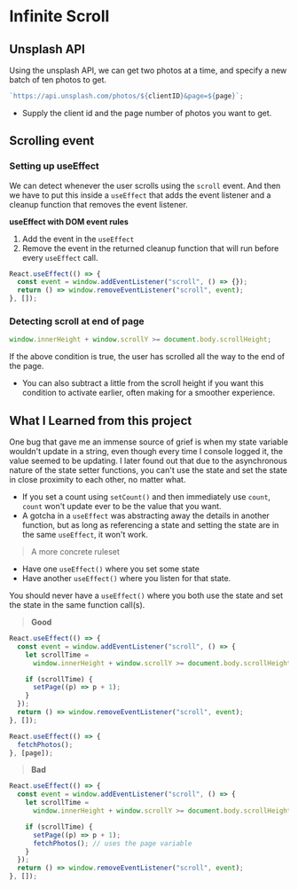 # Infinite Scroll

## Unsplash API

Using the unsplash API, we can get two photos at a time, and specify a new batch of ten photos to get.

```javascript
`https://api.unsplash.com/photos/${clientID}&page=${page}`;
```

- Supply the client id and the page number of photos you want to get.

## Scrolling event

### Setting up useEffect

We can detect whenever the user scrolls using the `scroll` event. And then we have to put this inside a `useEffect` that adds the event listener and a cleanup function that removes the event listener.

**useEffect with DOM event rules**

1. Add the event in the `useEffect`
2. Remove the event in the returned cleanup function that will run before every `useEffect` call.

```javascript
React.useEffect(() => {
  const event = window.addEventListener("scroll", () => {});
  return () => window.removeEventListener("scroll", event);
}, []);
```

### Detecting scroll at end of page

```javascript
window.innerHeight + window.scrollY >= document.body.scrollHeight;
```

If the above condition is true, the user has scrolled all the way to the end of the page.

- You can also subtract a little from the scroll height if you want this condition to activate earlier, often making for a smoother experience.

## What I Learned from this project

One bug that gave me an immense source of grief is when my state variable wouldn't update in a string, even though every time I console logged it, the value seemed to be updating. I later found out that due to the asynchronous nature of the state setter functions, you can't use the state and set the state in close proximity to each other, no matter what.

- If you set a count using `setCount()` and then immediately use `count`, `count` won't update ever to be the value that you want.
- A gotcha in a `useEffect` was abstracting away the details in another function, but as long as referencing a state and setting the state are in the same `useEffect`, it won't work.

> A more concrete ruleset

- Have one `useEffect()` where you set some state
- Have another `useEffect()` where you listen for that state.

You should never have a `useEffect()` where you both use the state and set the state in the same function call(s).

> **Good**

```javascript
React.useEffect(() => {
  const event = window.addEventListener("scroll", () => {
    let scrollTime =
      window.innerHeight + window.scrollY >= document.body.scrollHeight - 50;

    if (scrollTime) {
      setPage((p) => p + 1);
    }
  });
  return () => window.removeEventListener("scroll", event);
}, []);

React.useEffect(() => {
  fetchPhotos();
}, [page]);
```

> **Bad**

```javascript
React.useEffect(() => {
  const event = window.addEventListener("scroll", () => {
    let scrollTime =
      window.innerHeight + window.scrollY >= document.body.scrollHeight - 50;

    if (scrollTime) {
      setPage((p) => p + 1);
      fetchPhotos(); // uses the page variable
    }
  });
  return () => window.removeEventListener("scroll", event);
}, []);
```
